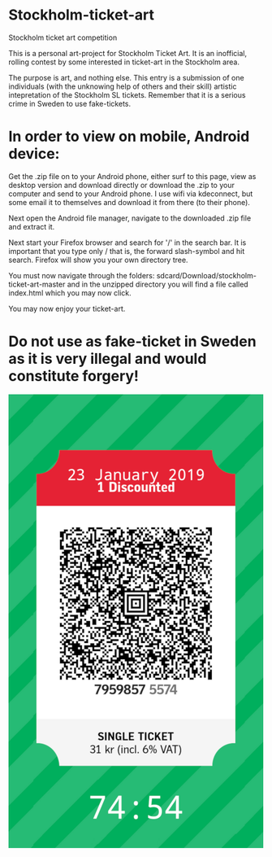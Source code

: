 # Stockholm-ticket-art
Stockholm ticket art competition

This is a personal art-project for Stockholm Ticket Art. It is an inofficial, rolling contest by some interested in ticket-art in the Stockholm area.

The purpose is art, and nothing else. This entry is a submission of one individuals (with the unknowing help of others and their skill) artistic intepretation of the Stockholm SL tickets. 
Remember that it is a serious crime in Sweden to use fake-tickets. 

# In order to view on mobile, Android device: 

Get the .zip file on to your Android phone, either surf to this page, view as desktop version and download directly or 
download the .zip to your computer and send to your Android phone.
I use wifi via kdeconnect, but some email it to themselves and download it from there (to their phone). 

Next open the Android file manager, navigate to the downloaded .zip file and extract it.

Next start your Firefox browser and search for '/' in the search bar. 
It is important that you type only /  that is, the forward slash-symbol and hit search. Firefox will show you your own directory tree.

You must now navigate through the folders: sdcard/Download/stockholm-ticket-art-master and in the unzipped directory you will find a file called index.html which you may now click.

You may now enjoy your ticket-art.

# Do not use as fake-ticket in Sweden as it is very illegal and would constitute forgery!

![Screenshot](screenshot.png)
